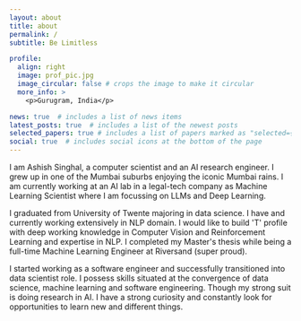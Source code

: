 ```yaml
---
layout: about
title: about
permalink: /
subtitle: Be Limitless

profile:
  align: right
  image: prof_pic.jpg
  image_circular: false # crops the image to make it circular
  more_info: >
    <p>Gurugram, India</p>

news: true  # includes a list of news items
latest_posts: true  # includes a list of the newest posts
selected_papers: true # includes a list of papers marked as "selected={true}"
social: true  # includes social icons at the bottom of the page
---
```


I am Ashish Singhal, a computer scientist and an AI research engineer. I grew up in one of the Mumbai suburbs enjoying the iconic Mumbai rains. I am currently working at an AI lab in a legal-tech company as Machine Learning Scientist where I am focussing on LLMs and Deep Learning.

I graduated from University of Twente majoring in data science. I have and currently working extensively in NLP domain. I would like to build 'T' profile with deep working knowledge in Computer Vision and Reinforcement Learning and expertise in NLP. I completed my Master's thesis while being a full-time Machine Learning Engineer at Riversand (super proud).

I started working as a software engineer and successfully transitioned into data scientist role. I possess skills situated at the convergence of data science, machine learning and software engineering. Though my strong suit is doing research in AI. I have a strong curiosity and constantly look for opportunities to learn new and different things.

<!---Write your biography here. Tell the world about yourself. Link to your favorite [subreddit](http://reddit.com). You can put a picture in, too. The code is already in, just name your picture `prof_pic.jpg` and put it in the `img/` folder.

Put your address / P.O. box / other info right below your picture. You can also disable any of these elements by editing `profile` property of the YAML header of your `_pages/about.md`. Edit `_bibliography/papers.bib` and Jekyll will render your [publications page](/al-folio/publications/) automatically.

Link to your social media connections, too. This theme is set up to use [Font Awesome icons](https://fontawesome.com/) and [Academicons](https://jpswalsh.github.io/academicons/), like the ones below. Add your Facebook, Twitter, LinkedIn, Google Scholar, or just disable all of them.--->
